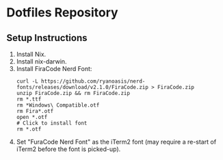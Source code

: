 # Dotfiles Repository

## Setup Instructions

1. Install Nix.
1. Install nix-darwin.
1. Install FiraCode Nerd Font: 
    ```
    curl -L https://github.com/ryanoasis/nerd-fonts/releases/download/v2.1.0/FiraCode.zip > FiraCode.zip
    unzip FiraCode.zip && rm FiraCode.zip
    rm *.ttf
    rm *Windows\ Compatible.otf
    rm Fira*.otf
    open *.otf
    # Click to install font
    rm *.otf
    ```
1. Set "FuraCode Nerd Font" as the iTerm2 font (may require a re-start of iTerm2 before
   the font is picked-up).
